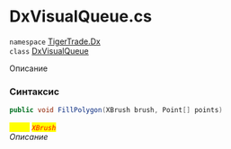 
# DxVisualQueue.cs
`namespace` [TigerTrade.Dx](../TigerTrade.Dx.md)  
    `class` [DxVisualQueue](../../DxVisualQueue.cs.md)

Описание

### Синтаксис
```csharp
public void FillPolygon(XBrush brush, Point[] points)
```

<mark style="color:yellow;">`brush`</mark> <mark style="color:red;">*`XBrush`*</mark>  
 *Описание*  
  

                    
                    